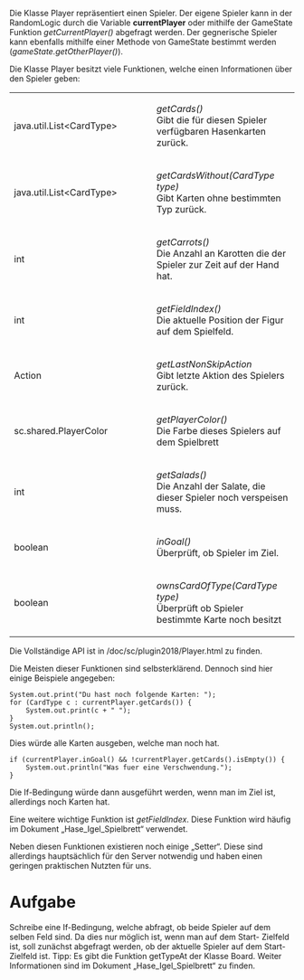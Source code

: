 Die Klasse Player repräsentiert einen Spieler. Der eigene Spieler kann
in der RandomLogic durch die Variable **currentPlayer** oder mithilfe
der GameState Funktion *getCurrentPlayer()* abgefragt werden. Der
gegnerische Spieler kann ebenfalls mithilfe einer Methode von GameState
bestimmt werden (*gameState.getOtherPlayer()*).

Die Klasse Player besitzt viele Funktionen, welche einen Informationen
über den Spieler geben:

<table>
<colgroup>
<col style="width: 50%" />
<col style="width: 50%" />
</colgroup>
<tbody>
<tr class="odd">
<td style="text-align: left;"><p>java.util.List&lt;CardType&gt;</p></td>
<td style="text-align: left;"><p><em>getCards()</em><br />
Gibt die für diesen Spieler verfügbaren Hasenkarten zurück.</p></td>
</tr>
<tr class="even">
<td style="text-align: left;"><p>java.util.List&lt;CardType&gt;</p></td>
<td style="text-align: left;"><p><em>getCardsWithout(CardType
type)</em><br />
Gibt Karten ohne bestimmten Typ zurück.</p></td>
</tr>
<tr class="odd">
<td style="text-align: left;"><p>int</p></td>
<td style="text-align: left;"><p><em>getCarrots()</em><br />
Die Anzahl an Karotten die der Spieler zur Zeit auf der Hand
hat.</p></td>
</tr>
<tr class="even">
<td style="text-align: left;"><p>int</p></td>
<td style="text-align: left;"><p><em>getFieldIndex()</em><br />
Die aktuelle Position der Figur auf dem Spielfeld.</p></td>
</tr>
<tr class="odd">
<td style="text-align: left;"><p>Action</p></td>
<td style="text-align: left;"><p><em>getLastNonSkipAction</em><br />
Gibt letzte Aktion des Spielers zurück.</p></td>
</tr>
<tr class="even">
<td style="text-align: left;"><p>sc.shared.PlayerColor</p></td>
<td style="text-align: left;"><p><em>getPlayerColor()</em><br />
Die Farbe dieses Spielers auf dem Spielbrett</p></td>
</tr>
<tr class="odd">
<td style="text-align: left;"><p>int</p></td>
<td style="text-align: left;"><p><em>getSalads()</em><br />
Die Anzahl der Salate, die dieser Spieler noch verspeisen muss.</p></td>
</tr>
<tr class="even">
<td style="text-align: left;"><p>boolean</p></td>
<td style="text-align: left;"><p><em>inGoal()</em><br />
Überprüft, ob Spieler im Ziel.</p></td>
</tr>
<tr class="odd">
<td style="text-align: left;"><p>boolean</p></td>
<td style="text-align: left;"><p><em>ownsCardOfType(CardType
type)</em><br />
Überprüft ob Spieler bestimmte Karte noch besitzt</p></td>
</tr>
</tbody>
</table>

Die Vollständige API ist in /doc/sc/plugin2018/Player.html zu finden.

Die Meisten dieser Funktionen sind selbsterklärend. Dennoch sind hier
einige Beispiele angegeben:

    System.out.print("Du hast noch folgende Karten: ");
    for (CardType c : currentPlayer.getCards()) {
        System.out.print(c + " ");
    }
    System.out.println();

Dies würde alle Karten ausgeben, welche man noch hat.

    if (currentPlayer.inGoal() && !currentPlayer.getCards().isEmpty()) {
        System.out.println("Was fuer eine Verschwendung.");
    }

Die If-Bedingung würde dann ausgeführt werden, wenn man im Ziel ist,
allerdings noch Karten hat.

Eine weitere wichtige Funktion ist *getFieldIndex*. Diese Funktion wird
häufig im Dokument „Hase\_Igel\_Spielbrett“ verwendet.

Neben diesen Funktionen existieren noch einige „Setter“. Diese sind
allerdings hauptsächlich für den Server notwendig und haben einen
geringen praktischen Nutzten für uns.

# Aufgabe

Schreibe eine If-Bedingung, welche abfragt, ob beide Spieler auf dem
selben Feld sind. Da dies nur möglich ist, wenn man auf dem Start-
Zielfeld ist, soll zunächst abgefragt werden, ob der aktuelle Spieler
auf dem Start- Zielfeld ist. Tipp: Es gibt die Funktion getTypeAt der
Klasse Board. Weiter Informationen sind im Dokument
„Hase\_Igel\_Spielbrett“ zu finden.
